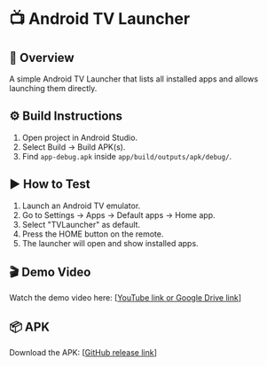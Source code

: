 # 📺 Android TV Launcher

## 🧩 Overview
A simple Android TV Launcher that lists all installed apps and allows launching them directly.

## ⚙️ Build Instructions
1. Open project in Android Studio.
2. Select Build → Build APK(s).
3. Find `app-debug.apk` inside `app/build/outputs/apk/debug/`.

## ▶️ How to Test
1. Launch an Android TV emulator.
2. Go to Settings → Apps → Default apps → Home app.
3. Select "TVLauncher" as default.
4. Press the HOME button on the remote.
5. The launcher will open and show installed apps.

## 🎬 Demo Video
Watch the demo video here: [[YouTube link or Google Drive link](https://drive.google.com/file/d/1S1WB6uIdKJve3kIS6BwZLA-7kHZ5ya1Z/view?usp=sharing)]

## 📦 APK
Download the APK: [[GitHub release link](https://github.com/umida2005/TVLauncher/blob/main/app-debug.apk)]
